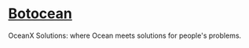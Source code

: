 # [Botocean](https://botocean.network)
OceanX Solutions: where Ocean meets solutions for people's problems.
